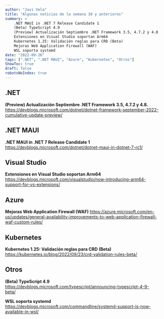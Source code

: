 ```yaml
---
author: "Javi Vela"
title: "Algunas noticias de la semana 38 y anteriores"
summary: >
    .NET MAUI in .NET 7 Release Candidate 1
    (Beta) TypeScript 4.9
    (Preview) Actualización Septiembre .NET Framework 3.5, 4.7.2 y 4.8.
    Extensiones en Visual Studio soportan Arm64
    Kubernetes 1.25: Validación reglas para CRD (Beta)
    Mejoras Web Application Firewall (WAF)
    WSL soporta systemd
date: "2022-09-26"
tags: [".NET", ".NET MAUI", "Azure", "Kubernetes", "Otros"]
ShowToc: true
draft: false
robotsNoIndex: true
---
```

## .NET
**(Preview) Actualización Septiembre .NET Framework 3.5, 4.7.2 y 4.8.**
https://devblogs.microsoft.com/dotnet/dotnet-framework-september-2022-cumulative-update-preview/
<br/>
<!-- #dotnet #netframework #update #preview -->

## .NET MAUI
**.NET MAUI in .NET 7 Release Candidate 1**
https://devblogs.microsoft.com/dotnet/dotnet-maui-in-dotnet-7-rc1/
<br/>
<!-- #dotnet #maui #releasecandidate -->

## Visual Studio
**Extensiones en Visual Studio soportan Arm64**
https://devblogs.microsoft.com/visualstudio/now-introducing-arm64-support-for-vs-extensions/
<br/>
<!-- #visualstudio #extensions #arm --> 

## Azure
**Mejoras Web Application Firewall (WAF)**
https://azure.microsoft.com/en-us/updates/general-availability-improvements-to-web-application-firewall-waf-custom-rules/
<br/>
<!-- #azure #firewal #waf #security -->

## Kubernetes
**Kubernetes 1.25: Validación reglas para CRD (Beta)**
https://kubernetes.io/blog/2022/09/23/crd-validation-rules-beta/
<br/>
<!-- #kubernetes #crd #rules #Combiner #k8s -->


## Otros
**(Beta) TypeScript 4.9**
https://devblogs.microsoft.com/typescript/announcing-typescript-4-9-beta/
<br/>
<!-- #typescript #microsoft -->

**WSL soporta systemd**
https://devblogs.microsoft.com/commandline/systemd-support-is-now-available-in-wsl/
<br/>
<!-- #wsl #microsoft #linux #systemd -->